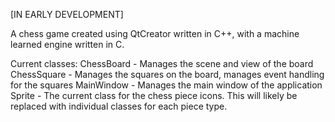 [IN EARLY DEVELOPMENT]

A chess game created using QtCreator written in C++, with a machine learned engine written in C.

Current classes:
  ChessBoard    - Manages the scene and view of the board
  ChessSquare   - Manages the squares on the board, manages event handling for the squares
  MainWindow    - Manages the main window of the application    
  Sprite        - The current class for the chess piece icons. This will likely be replaced with individual classes for each piece type.
